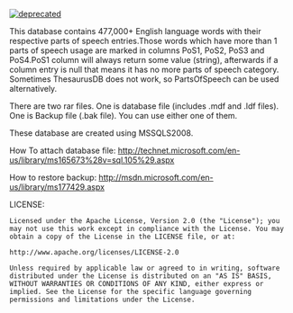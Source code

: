 [![deprecated](http://badges.github.io/stability-badges/dist/deprecated.svg)](http://github.com/badges/stability-badges)
[](https://img.shields.io/badge/version-outdated-red.svg)

This database contains 477,000+ English language words with their respective parts of speech entries.Those words which have more than 1 parts of speech usage are marked in columns PoS1, PoS2, PoS3 and PoS4.PoS1 column will always return some value (string), afterwards if a column entry is null that means it has no more parts of speech category. Sometimes ThesaurusDB does not work, so PartsOfSpeech can be used alternatively.




There are two rar files.
One is database file (includes .mdf and .ldf files).
One is Backup file (.bak file).
You can use either one of them.


These database are created using MSSQLS2008.


How To attach database file:
http://technet.microsoft.com/en-us/library/ms165673%28v=sql.105%29.aspx

How to restore backup:
http://msdn.microsoft.com/en-us/library/ms177429.aspx


LICENSE:

    Licensed under the Apache License, Version 2.0 (the "License"); you may not use this work except in compliance with the License. You may obtain a copy of the License in the LICENSE file, or at:

    http://www.apache.org/licenses/LICENSE-2.0

    Unless required by applicable law or agreed to in writing, software distributed under the License is distributed on an "AS IS" BASIS, WITHOUT WARRANTIES OR CONDITIONS OF ANY KIND, either express or implied. See the License for the specific language governing permissions and limitations under the License.
